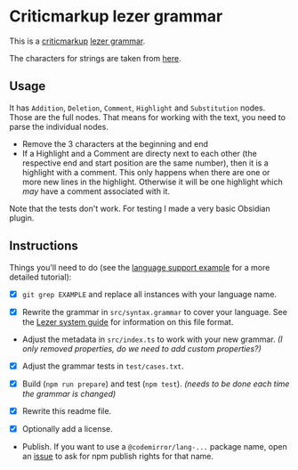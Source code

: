 # Criticmarkup lezer grammar

This is a [criticmarkup](https://github.com/CriticMarkup/CriticMarkup-toolkit) [lezer grammar](https://lezer.codemirror.net/).

The characters for strings are taken from [here](https://github.com/lezer-parser/json/blob/fb6ce500ca64c3345eee09f8bd4566cf65ad0af0/src/json.grammar#L24-L26).

## Usage

It has `Addition`, `Deletion`, `Comment`, `Highlight` and `Substitution` nodes. Those are the full nodes. That means for working with the text, you need to parse the individual nodes.

- Remove the 3 characters at the beginning and end
- If a Highlight and a Comment are directy next to each other (the respective end and start position are the same number), then it is a highlight with a comment. This only happens when there are one or more new lines in the highlight. Otherwise it will be one highlight which *may* have a comment associated with it.

Note that the tests don't work. For testing I made a very basic Obsidian plugin.

## Instructions

Things you'll need to do (see the [language support example](https://codemirror.net/6/examples/lang-package/) for a more detailed tutorial):

 * [x] `git grep EXAMPLE` and replace all instances with your language name.

 * [x] Rewrite the grammar in `src/syntax.grammar` to cover your language. See the [Lezer system guide](https://lezer.codemirror.net/docs/guide/#writing-a-grammar) for information on this file format.

 * Adjust the metadata in `src/index.ts` to work with your new grammar. *(I only removed properties, do we need to add custom properties?)*

 * [x] Adjust the grammar tests in `test/cases.txt`.

 * [x] Build (`npm run prepare`) and test (`npm test`). *(needs to be done each time the grammar is changed)*

 * [x] Rewrite this readme file.

 * [x] Optionally add a license.

 * Publish. If you want to use a `@codemirror/lang-...` package name, open an [issue](https://github.com/codemirror/codemirror.next/issues) to ask for npm publish rights for that name.
